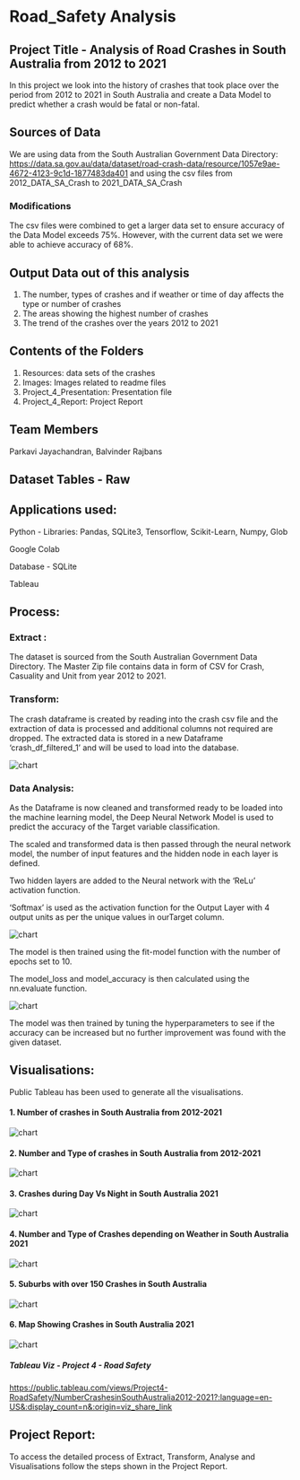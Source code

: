# Road_Safety Analysis

## Project Title - Analysis of Road Crashes in South Australia from 2012 to 2021

In this project we look into the history of crashes that took place over the period from 2012 to 2021 in South Australia and create a Data Model to predict whether a crash would be fatal or non-fatal.

## Sources of Data


We are using data from the South Australian Government Data Directory:
https://data.sa.gov.au/data/dataset/road-crash-data/resource/1057e9ae-4672-4123-9c1d-1877483da401 and using the csv files from 2012_DATA_SA_Crash to 2021_DATA_SA_Crash

### Modifications
The csv files were combined to get a larger data set to ensure accuracy of the Data Model exceeds 75%. However, with the current data set we were able to achieve accuracy of 68%.

## Output Data out of this analysis

1. The number, types of crashes and if weather or time of day affects the type or number of crashes
2. The areas showing the highest number of crashes
3. The trend of the crashes over the years 2012 to 2021

## Contents of the Folders
1.  Resources: data sets of the crashes 
2.  Images: Images related to readme files
3.  Project_4_Presentation: Presentation file
4.  Project_4_Report: Project Report

## Team Members  	

Parkavi Jayachandran,
Balvinder Rajbans

## Dataset Tables - Raw

## Applications used:

Python - Libraries: Pandas, SQLite3, Tensorflow, Scikit-Learn, Numpy, Glob

Google Colab

Database - SQLite

Tableau 

## Process:

### Extract : 
The dataset is sourced from the South Australian Government Data Directory. The Master Zip file contains data in form of CSV  for Crash, Casuality and Unit from year 2012 to 2021.

### Transform:
The crash dataframe is created by reading into the crash csv file and the extraction of data is processed and additional columns not required are dropped.
The extracted data is stored in a new Dataframe ‘crash_df_filtered_1’ and will be used to load into the database.

![chart](https://github.com/ParkaviMathi/Road_Safety/blob/main/Images/Data%20Set.png)

### Data Analysis:

As the Dataframe is now cleaned and transformed ready to be loaded into the machine learning model, the Deep Neural Network Model is used to predict the accuracy of the Target variable classification.

The scaled and transformed data is then passed through the neural network model, the number of input features and the hidden node in each layer is defined. 

Two hidden layers are added to the Neural network with the ‘ReLu’ activation function.

‘Softmax’ is used as the activation function for the Output Layer with 4 output units as per the unique values in ourTarget column.

![chart](https://github.com/ParkaviMathi/Road_Safety/blob/main/Images/Model%20sequential.png)

The model is then trained using the fit-model function with the number of epochs set to 10.

The model_loss and model_accuracy is then calculated using the nn.evaluate function.

![chart](https://github.com/ParkaviMathi/Road_Safety/blob/main/Images/nn.evaluate%20function.png)

The model was then trained by tuning the hyperparameters to see if the accuracy can be increased but no further improvement was found with the given dataset.

## Visualisations:
Public Tableau has been used to generate all the visualisations.

#### 1. Number of crashes in South Australia from 2012-2021

![chart](https://github.com/ParkaviMathi/Road_Safety/blob/main/Images/Number%20of%20Crashes%20in%20South%20Australia%202012-2021.png)
    
#### 2. Number and Type of crashes in South Australia from 2012-2021

![chart](https://github.com/ParkaviMathi/Road_Safety/blob/main/Images/Number%20and%20Type%20of%20crashes%20in%20South%20Australia%20from%202012-2021.png)

#### 3. Crashes during Day Vs Night in South Australia 2021

![chart](https://github.com/ParkaviMathi/Road_Safety/blob/main/Images/Crashes%20during%20Day%20Vs%20Night%20in%20South%20Australia%202021.png)

#### 4.	Number and Type of Crashes depending on Weather in South Australia 2021

![chart](https://github.com/ParkaviMathi/Road_Safety/blob/main/Images/Number%20and%20Type%20of%20Crashes%20depending%20on%20weather%20in%20South%20Australia%202021.png)

#### 5.	Suburbs with over 150 Crashes in South Australia

![chart](https://github.com/ParkaviMathi/Road_Safety/blob/main/Images/Suburbs%20with%20over%20150%20Crashes%20in%20South%20Australia%202021.png)

#### 6.	Map Showing Crashes in South Australia 2021

![chart](https://github.com/ParkaviMathi/Road_Safety/blob/main/Images/Map%20Showing%20Crashes%20in%20South%20Australia%202021.png)

##### Tableau Viz - Project 4 - Road Safety

https://public.tableau.com/views/Project4-RoadSafety/NumberCrashesinSouthAustralia2012-2021?:language=en-US&:display_count=n&:origin=viz_share_link 

## Project Report:
To access the detailed process of Extract, Transform, Analyse and Visualisations follow the steps shown in the Project Report.


